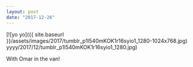 ```yaml
---
layout: post
date: "2017-12-26"
---
```


[![yo yo]({{ site.baseurl }}/assets/images/2017/tumblr_p1l540mKOK1r16syio1_1280-1024x768.jpg) yyyy/2017/12/tumblr_p1l540mKOK1r16syio1_1280.jpg)

With Omar in the van!
